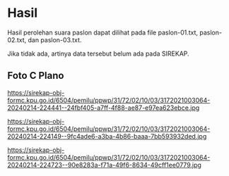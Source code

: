# Hasil

Hasil perolehan suara paslon dapat dilihat pada file paslon-01.txt, paslon-02.txt, dan paslon-03.txt.

Jika tidak ada, artinya data tersebut belum ada pada SIREKAP.

## Foto C Plano

https://sirekap-obj-formc.kpu.go.id/6504/pemilu/ppwp/31/72/02/10/03/3172021003064-20240214-224441--24fbf405-a7ff-4f88-ae87-e97ea623ebce.jpg

https://sirekap-obj-formc.kpu.go.id/6504/pemilu/ppwp/31/72/02/10/03/3172021003064-20240214-224149--9fc4ade6-a3ba-4b86-baaa-7bb593932ded.jpg

https://sirekap-obj-formc.kpu.go.id/6504/pemilu/ppwp/31/72/02/10/03/3172021003064-20240214-224723--90e8283a-f71a-49f6-8634-49cff1ee0779.jpg
